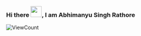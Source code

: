 ### Hi there <img src="https://raw.githubusercontent.com/MartinHeinz/MartinHeinz/master/wave.gif" width="30px">, I am Abhimanyu Singh Rathore

![ViewCount](https://views.whatilearened.today/views/github/abhir9/abhir9.svg?cache=remove) <br>

<!--
**abhir9/abhir9** is a ✨ _special_ ✨ repository because its `README.md` (this file) appears on your GitHub profile.

Here are some ideas to get you started:

- 🔭 I’m currently working on ...
- 🌱 I’m currently learning ...
- 👯 I’m looking to collaborate on ...
- 🤔 I’m looking for help with ...
- 💬 Ask me about ...
- 📫 How to reach me: ...
- 😄 Pronouns: ...
- ⚡ Fun fact: ...
-->

